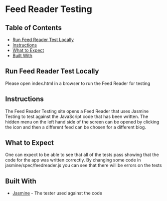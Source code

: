 # Feed Reader Testing

## Table of Contents

* [Run Feed Reader Test Locally](#run-feed-reader-test-locally)
* [Instructions](#instructions)
* [What to Expect](#what-to-expect)
* [Built With](#built-with)

## Run Feed Reader Test Locally

Please open index.html in a browser to run the Feed Reader for testing

## Instructions

The Feed Reader Testing site opens a Feed Reader that uses Jasmine Testing to test against the JavaScript code that has been written. The hidden menu on the left hand side of the screen can be opened by clicking the icon and then a different feed can be chosen for a different blog.

## What to Expect

One can expect to be able to see that all of the tests pass showing that the code for the app was written correctly. By changing some code in jasmine/spec/feedreader.js you can see that there will be errors on the tests

## Built With

* [Jasmine](https://jasmine.github.io/index.html) - The tester used against the code
